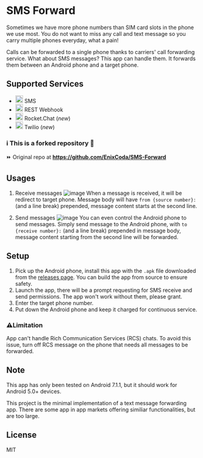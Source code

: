 # SMS Forward

Sometimes we have more phone numbers than SIM card slots in the phone we use most. You do not want to miss any call and text message so you carry multiple phones everyday, what a pain!

Calls can be forwarded to a single phone thanks to carriers' call forwarding service. What about SMS messages? This app can handle them. It forwards them between an Android phone and a target phone.

## Supported Services
* <img width=20 src="https://github.com/user-attachments/assets/19b22306-004b-44f1-945e-e44bc2c2ff50"/> SMS
* <img width=20 src="https://github.com/user-attachments/assets/780f7eae-1256-4817-a08b-e2d2818c31d3"/> REST Webhook
* <img width=20 src="https://github.com/user-attachments/assets/066985e5-3f85-4dfe-a6be-98da353a96ba"/> Rocket.Chat (_new_)
* <img width=20 src="https://github.com/user-attachments/assets/956f1132-798a-4489-b645-5b7467516b13"/> Twilio (_new_)

### ℹ️ This is a forked repository 🔖
⏩ Original repo at **https://github.com/EnixCoda/SMS-Forward**

## Usages
1. Receive messages
![image](https://user-images.githubusercontent.com/7480839/154650144-1e0bdf7b-a42c-48d3-a84d-46b614496dfb.png)
    When a message is received, it will be redirect to target phone. Message body will have `from {source number}:` (and a line break) prepended, message content starts at the second line.

2. Send messages
![image](https://user-images.githubusercontent.com/7480839/154650135-4f7f2274-4397-4077-bc70-b423ed195271.png)
    You can even control the Android phone to send messages. Simply send message to the Android phone, with `to {receive number}:` (and a line break) prepended in message body, message content starting from the second line will be forwarded.

## Setup
1. Pick up the Android phone, install this app with the `.apk` file downloaded from the [releases page](https://github.com/EnixCoda/SMS-Forward/releases). You can build the app from source to ensure safety.
2. Launch the app, there will be a prompt requesting for SMS receive and send permissions. The app won't work without them, please grant.
3. Enter the target phone number.
4. Put down the Android phone and keep it charged for continuous service.

### ⚠️Limitation
App can't handle Rich Communication Services (RCS) chats. To avoid this issue, turn off RCS message on the phone that needs all messages to be forwarded.

## Note
This app has only been tested on Android 7.1.1, but it should work for Android 5.0+ devices.

This project is the minimal implementation of a text message forwarding app. There are some app in app markets offering similiar functionalities, but are too large.

## License

MIT
